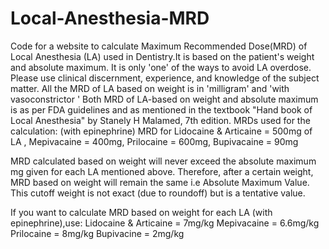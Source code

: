 # Local-Anesthesia-MRD
Code for a website to calculate Maximum Recommended Dose(MRD) of Local Anesthesia (LA) used in Dentistry.It is based on the patient's weight and absolute maximum.
It is only 'one' of the ways to avoid LA overdose. Please use clinical discernment, experience, and knowledge of the subject matter.
All the MRD of LA based on weight is in 'milligram' and 'with vasoconstrictor '
Both MRD of LA-based on weight and absolute maximum is as per FDA guidelines and as mentioned in the textbook "Hand book of Local Anesthesia" by Stanely H Malamed, 7th edition.
MRDs used for the calculation: (with epinephrine) MRD for Lidocaine & Articaine = 500mg of LA , Mepivacaine = 400mg, Prilocaine = 600mg, Bupivacaine = 90mg

MRD calculated based on weight will never exceed the absolute maximum mg given for each LA mentioned above. Therefore, after a certain weight, MRD based on weight will remain the same i.e Absolute Maximum Value. This cutoff weight is not exact (due to roundoff) but is a tentative value.

If you want to calculate MRD based on weight for each LA (with epinephrine),use:
Lidocaine & Articaine = 7mg/kg 
Mepivacaine = 6.6mg/kg 
Prilocaine = 8mg/kg 
Bupivacine = 2mg/kg

